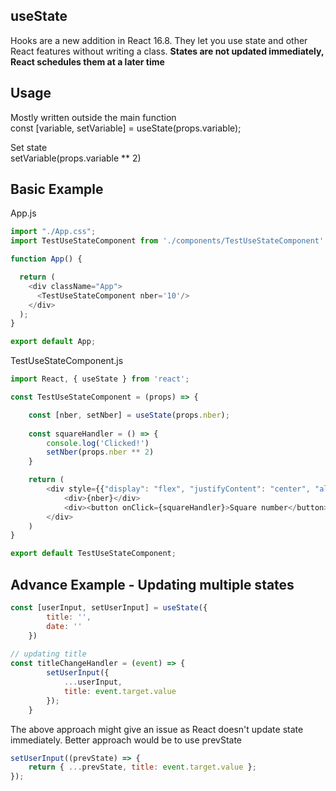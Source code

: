 ## useState

Hooks are a new addition in React 16.8. They let you use state and other React features without writing a class.
<b>States are not updated immediately, React schedules them at a later time</b>

## Usage

Mostly written outside the main function
<br>
const [variable, setVariable] = useState(props.variable);

Set state
<br>
setVariable(props.variable ** 2)


## Basic Example

App.js

```js
import "./App.css";
import TestUseStateComponent from './components/TestUseStateComponent'

function App() {

  return (
    <div className="App">
      <TestUseStateComponent nber='10'/>
    </div>
  );
}

export default App;

```


TestUseStateComponent.js

```js
import React, { useState } from 'react';

const TestUseStateComponent = (props) => {

    const [nber, setNber] = useState(props.nber);
    
    const squareHandler = () => {
        console.log('Clicked!')
        setNber(props.nber ** 2)
    }

    return (
        <div style={{"display": "flex", "justifyContent": "center", "alignItems": "center", "flexDirection": "column"}}>
            <div>{nber}</div>            
            <div><button onClick={squareHandler}>Square number</button></div>
        </div>
    )
}

export default TestUseStateComponent;
```

## Advance Example - Updating multiple states

```js
const [userInput, setUserInput] = useState({
        title: '',
        date: ''
    })
    
// updating title   
const titleChangeHandler = (event) => {
        setUserInput({
            ...userInput,
            title: event.target.value 
        }); 
    }    
```

The above approach might give an issue as React doesn't update state immediately. Better approach would be to use prevState

```js
setUserInput((prevState) => {
    return { ...prevState, title: event.target.value };
});
```
